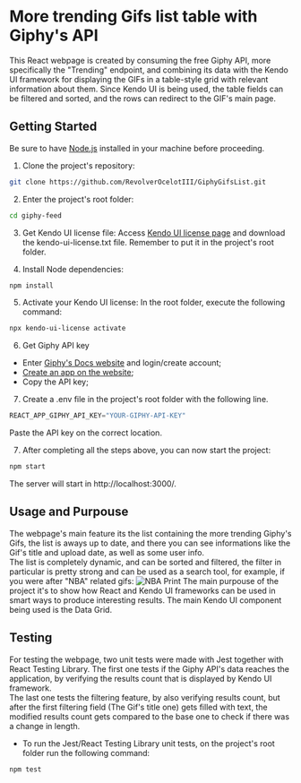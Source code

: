 # More trending Gifs list table with Giphy's API 

This React webpage is created by consuming the free Giphy API, more specifically the "Trending" endpoint, and combining its data with the Kendo UI framework for displaying the GIFs in a table-style grid with relevant information about them. Since Kendo UI is being used, the table fields can be filtered and sorted, and the rows can redirect to the GIF's main page.

## Getting Started

Be sure to have [Node.js](https://nodejs.org/) installed in your machine before proceeding.

1. Clone the project's repository:

```bash
git clone https://github.com/RevolverOcelotIII/GiphyGifsList.git
```
2. Enter the project's root folder:
```bash
cd giphy-feed
```

3. Get Kendo UI license file:
Access [Kendo UI license page](https://www.telerik.com/kendo-react-ui/components/my-license/#toc-download-your-license-key) and download the kendo-ui-license.txt file.
Remember to put it in the project's root folder.

4. Install Node dependencies:
```bash
npm install
```
5. Activate your Kendo UI license:
In the root folder, execute the following command:
```bash
npx kendo-ui-license activate
```
6. Get Giphy API key
- Enter [Giphy's Docs website](https://developers.giphy.com/docs/api/endpoint) and login/create account;
- [Create an app on the website](https://developers.giphy.com/dashboard/?create=true);
- Copy the API key;

7. Create a .env file in the project's root folder with the following line.

```js
REACT_APP_GIPHY_API_KEY="YOUR-GIPHY-API-KEY"
```
Paste the API key on the correct location.  

7. After completing all the steps above, you can now start the project:
```bash
npm start
```
The server will start in http://localhost:3000/.

## Usage and Purpouse

The webpage's main feature its the list containing the more trending Giphy's Gifs, the list is aways up to date, and there you can see informations like the Gif's title and upload date, as well as some user info.  
The list is completely dynamic, and can be sorted and filtered, the filter in particular is pretty strong and can be used as a search tool, for example, if you were after "NBA" related gifs:
![NBA Print](https://iili.io/JAcCwSp.png)
The main purpouse of the project it's to show how React and Kendo UI frameworks can be used in smart ways to produce interesting results. The main Kendo UI component being used is the Data Grid.

## Testing

For testing the webpage, two unit tests were made with Jest together with React Testing Library. The first one tests if the Giphy API's data reaches the application, by verifying the results count that is displayed by Kendo UI framework.   
The last one tests the filtering feature, by also verifying results count, but after the first filtering field (The Gif's title one) gets filled with text, the modified results count gets compared to the base one to check if there was a change in length.

- To run the Jest/React Testing Library unit tests, on the project's root folder run the following command:
```bash
npm test
```
